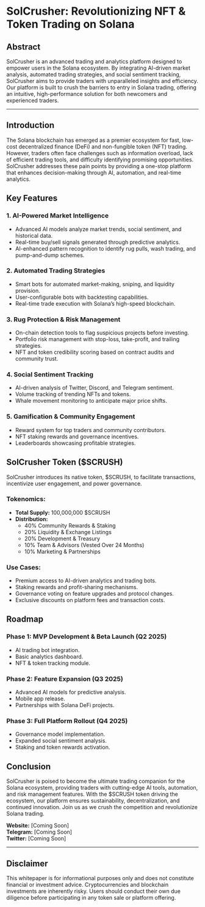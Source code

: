# SolCrusher: Revolutionizing NFT & Token Trading on Solana

## Abstract

SolCrusher is an advanced trading and analytics platform designed to empower users in the Solana ecosystem. By integrating AI-driven market analysis, automated trading strategies, and social sentiment tracking, SolCrusher aims to provide traders with unparalleled insights and efficiency. Our platform is built to crush the barriers to entry in Solana trading, offering an intuitive, high-performance solution for both newcomers and experienced traders.

---

## Introduction

The Solana blockchain has emerged as a premier ecosystem for fast, low-cost decentralized finance (DeFi) and non-fungible token (NFT) trading. However, traders often face challenges such as information overload, lack of efficient trading tools, and difficulty identifying promising opportunities. SolCrusher addresses these pain points by providing a one-stop platform that enhances decision-making through AI, automation, and real-time analytics.

## Key Features

### 1. AI-Powered Market Intelligence

- Advanced AI models analyze market trends, social sentiment, and historical data.
- Real-time buy/sell signals generated through predictive analytics.
- AI-enhanced pattern recognition to identify rug pulls, wash trading, and pump-and-dump schemes.

### 2. Automated Trading Strategies

- Smart bots for automated market-making, sniping, and liquidity provision.
- User-configurable bots with backtesting capabilities.
- Real-time trade execution with Solana’s high-speed blockchain.

### 3. Rug Protection & Risk Management

- On-chain detection tools to flag suspicious projects before investing.
- Portfolio risk management with stop-loss, take-profit, and trailing strategies.
- NFT and token credibility scoring based on contract audits and community trust.

### 4. Social Sentiment Tracking

- AI-driven analysis of Twitter, Discord, and Telegram sentiment.
- Volume tracking of trending NFTs and tokens.
- Whale movement monitoring to anticipate major price shifts.

### 5. Gamification & Community Engagement

- Reward system for top traders and community contributors.
- NFT staking rewards and governance incentives.
- Leaderboards showcasing profitable strategies.

## SolCrusher Token (\$SCRUSH)

SolCrusher introduces its native token, \$SCRUSH, to facilitate transactions, incentivize user engagement, and power governance.

### Tokenomics:

- **Total Supply:** 100,000,000 \$SCRUSH
- **Distribution:**
  - 40% Community Rewards & Staking
  - 20% Liquidity & Exchange Listings
  - 20% Development & Treasury
  - 10% Team & Advisors (Vested Over 24 Months)
  - 10% Marketing & Partnerships

### Use Cases:

- Premium access to AI-driven analytics and trading bots.
- Staking rewards and profit-sharing mechanisms.
- Governance voting on feature upgrades and protocol changes.
- Exclusive discounts on platform fees and transaction costs.

## Roadmap

### Phase 1: MVP Development & Beta Launch (Q2 2025)

- AI trading bot integration.
- Basic analytics dashboard.
- NFT & token tracking module.

### Phase 2: Feature Expansion (Q3 2025)

- Advanced AI models for predictive analysis.
- Mobile app release.
- Partnerships with Solana DeFi projects.

### Phase 3: Full Platform Rollout (Q4 2025)

- Governance model implementation.
- Expanded social sentiment analysis.
- Staking and token rewards activation.

## Conclusion

SolCrusher is poised to become the ultimate trading companion for the Solana ecosystem, providing traders with cutting-edge AI tools, automation, and risk management features. With the \$SCRUSH token driving the ecosystem, our platform ensures sustainability, decentralization, and continued innovation. Join us as we crush the competition and revolutionize Solana trading.

**Website:** [Coming Soon]\
**Telegram:** [Coming Soon]\
**Twitter:** [Coming Soon]

---

## Disclaimer

This whitepaper is for informational purposes only and does not constitute financial or investment advice. Cryptocurrencies and blockchain investments are inherently risky. Users should conduct their own due diligence before participating in any token sale or platform offering.

